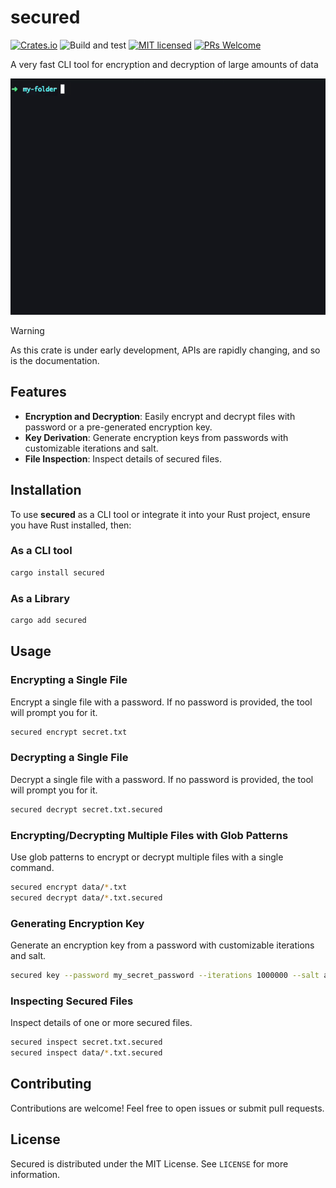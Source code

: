 # secured

[![Crates.io][crates-badge]][crates-url]
![Build and test][build-status-url]
[![MIT licensed][mit-badge]][mit-url]
[![PRs Welcome](https://img.shields.io/badge/PRs-welcome-brightgreen.svg)](https://github.com/mikesposito/secured/issues)

[crates-badge]: https://img.shields.io/crates/v/secured.svg
[crates-url]: https://crates.io/crates/secured
[mit-badge]: https://img.shields.io/badge/license-MIT-blue.svg
[mit-url]: https://github.com/mikesposito/secured/blob/main/LICENSE
[build-status-url]: https://github.com/mikesposito/secured/actions/workflows/build-lint-test.yml/badge.svg

A very fast CLI tool for encryption and decryption of large amounts of data

![](./.github/assets/secured.gif)

> [!WARNING]
> As this crate is under early development, APIs are rapidly changing, and so is the documentation. 
## Features
- **Encryption and Decryption**: Easily encrypt and decrypt files with password or a pre-generated encryption key.
- **Key Derivation**: Generate encryption keys from passwords with customizable iterations and salt.
- **File Inspection**: Inspect details of secured files.
## Installation
To use **secured** as a CLI tool or integrate it into your Rust project, ensure you have Rust installed, then:
### As a CLI tool
```sh
cargo install secured
```
### As a Library
```sh
cargo add secured
```
## Usage
### Encrypting a Single File
Encrypt a single file with a password. If no password is provided, the tool will prompt you for it.
```sh
secured encrypt secret.txt
```
### Decrypting a Single File
Decrypt a single file with a password. If no password is provided, the tool will prompt you for it.
```sh
secured decrypt secret.txt.secured
```
### Encrypting/Decrypting Multiple Files with Glob Patterns
Use glob patterns to encrypt or decrypt multiple files with a single command.
```sh
secured encrypt data/*.txt
secured decrypt data/*.txt.secured
```
### Generating Encryption Key
Generate an encryption key from a password with customizable iterations and salt.
```sh
secured key --password my_secret_password --iterations 1000000 --salt abcdef1234567890
```
### Inspecting Secured Files
Inspect details of one or more secured files.
```sh
secured inspect secret.txt.secured
secured inspect data/*.txt.secured
```
## Contributing
Contributions are welcome! Feel free to open issues or submit pull requests.
## License
Secured is distributed under the MIT License. See `LICENSE` for more information.
```
